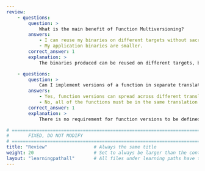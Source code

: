 ```yaml
---
review:
    - questions:
        question: >
            What is the main benefit of Function Multiversioning?
        answers:
            - I can reuse my binaries on different targets without sacrificing runtime performance.
            - My application binaries are smaller.
        correct_answer: 1
        explanation: >
            The binaries produced can be reused on different targets, but they might be larger in size.

    - questions:
        question: >
            Can I implement versions of a function in separate translation units?
        answers:
            - Yes, function versions can spread across different translations units.
            - No, all of the functions must be in the same translation unit.
        correct_answer: 1
        explanation: >
            There is no requirement for function versions to be defined in the same translation unit. However, they must all be declared in the translation unit which contains the definition of the default version.

# ================================================================================
#       FIXED, DO NOT MODIFY
# ================================================================================
title: "Review"                 # Always the same title
weight: 20                      # Set to always be larger than the content in this path
layout: "learningpathall"       # All files under learning paths have this same wrapper
---
```

